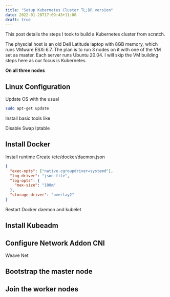 ```yaml
---
title: "Setup Kubernetes Cluster TL;DR version"
date: 2022-01-28T17:09:43+11:00
draft: true
---
```


This post details the steps I took to build a Kubernetes cluster from scratch.

The physcial host is an old Dell Latitude laptop with 8GB memory, which runs VMware ESXi 6.7. The plan is to run 3 nodes on it with one of the VM set as master. Each server runs Ubuntu 20.04. I will skip the VM building steps here as our focus is Kubernetes.

**On all three nodes**
## Linux Configuration 
Update OS with the usual 
```bash
sudo apt-get update
```
Install basic tools like 

Disable Swap
Iptable

## Install Docker
Install runtime
Create /etc/docker/daemon.json

```JSON
{
  "exec-opts": ["native.cgroupdriver=systemd"],
  "log-driver": "json-file",
  "log-opts": {
    "max-size": "100m"
  },
  "storage-driver": "overlay2"
}
```
Restart Docker daemon and kubelet


## Install Kubeadm



## Configure Network Addon CNI
Weave Net


## Bootstrap the master node


## Join the worker nodes

